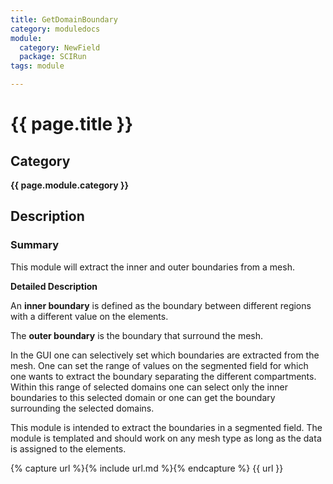 ```yaml
---
title: GetDomainBoundary
category: moduledocs
module:
  category: NewField
  package: SCIRun
tags: module

---
```


# {{ page.title }}

## Category

**{{ page.module.category }}**

## Description

### Summary

This module will extract the inner and outer boundaries from a mesh. 

**Detailed Description**

An **inner boundary** is defined as the boundary between different regions with a different value on the elements. 

The **outer boundary** is the boundary that surround the mesh. 

In the GUI one can selectively set which boundaries are extracted from the mesh. One can set the range of values on the segmented field for which one wants to extract the boundary separating the different compartments. Within this range of selected domains one can select only the inner boundaries to this selected domain or one can get the boundary surrounding the selected domains.

This module is intended to extract the boundaries in a segmented field. The module is templated and should work on any mesh type as long as the data is assigned to the elements.


{% capture url %}{% include url.md %}{% endcapture %}
{{ url }}
